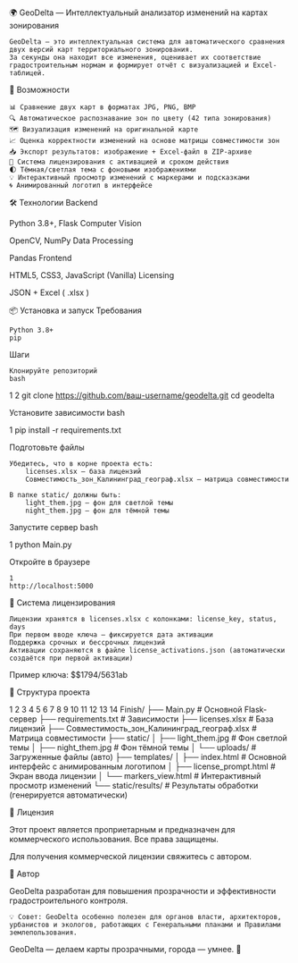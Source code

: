 🌍 GeoDelta — Интеллектуальный анализатор изменений на картах зонирования 

   
   

    

    GeoDelta — это интеллектуальная система для автоматического сравнения двух версий карт территориального зонирования.
    За секунды она находит все изменения, оценивает их соответствие градостроительным нормам и формирует отчёт с визуализацией и Excel-таблицей. 
     

 
🚀 Возможности 

    📊 Сравнение двух карт в форматах JPG, PNG, BMP
    🔍 Автоматическое распознавание зон по цвету (42 типа зонирования)
    🗺️ Визуализация изменений на оригинальной карте
    📈 Оценка корректности изменений на основе матрицы совместимости зон
    📥 Экспорт результатов: изображение + Excel-файл в ZIP-архиве
    🔐 Система лицензирования с активацией и сроком действия
    🌓 Тёмная/светлая тема с фоновыми изображениями
    💡 Интерактивный просмотр изменений с маркерами и подсказками
    🌀 Анимированный логотип в интерфейсе
     

 
🛠️ Технологии 
Backend
	
Python 3.8+, Flask
Computer Vision
	
OpenCV, NumPy
Data Processing
	
Pandas
Frontend
	
HTML5, CSS3, JavaScript (Vanilla)
Licensing
	
JSON + Excel (
.xlsx
)
 
 
 
📦 Установка и запуск 
Требования 

    Python 3.8+
    pip
     

Шаги 

    Клонируйте репозиторий 
    bash
     

 
1
2
git clone https://github.com/ваш-username/geodelta.git
cd geodelta
 
 

Установите зависимости 
bash
 
 
1
pip install -r requirements.txt
 
 

Подготовьте файлы 

    Убедитесь, что в корне проекта есть:
        licenses.xlsx — база лицензий
        Совместимость_зон_Калининград_географ.xlsx — матрица совместимости
         
    В папке static/ должны быть:
        light_them.jpg — фон для светлой темы
        night_them.jpg — фон для тёмной темы
         
     

Запустите сервер 
bash
 
 
1
python Main.py
 
 

Откройте в браузере 
 

     
    1
    http://localhost:5000
     
     
     

 
🔑 Система лицензирования 

    Лицензии хранятся в licenses.xlsx с колонками: license_key, status, days
    При первом вводе ключа — фиксируется дата активации
    Поддержка срочных и бессрочных лицензий
    Активации сохраняются в файле license_activations.json (автоматически создаётся при первой активации)
     

Пример ключа: $$1794/5631ab 
 
📁 Структура проекта 
 
 
1
2
3
4
5
6
7
8
9
10
11
12
13
14
Finish/
├── Main.py                    # Основной Flask-сервер
├── requirements.txt           # Зависимости
├── licenses.xlsx              # База лицензий
├── Совместимость_зон_Калининград_географ.xlsx # Матрица совместимости
├── static/
│   ├── light_them.jpg         # Фон светлой темы
│   ├── night_them.jpg         # Фон тёмной темы
│   └── uploads/               # Загруженные файлы (авто)
├── templates/
│   ├── index.html             # Основной интерфейс с анимированным логотипом
│   ├── license_prompt.html    # Экран ввода лицензии
│   └── markers_view.html      # Интерактивный просмотр изменений
└── static/results/            # Результаты обработки (генерируется автоматически)
 
 
 
📝 Лицензия 

Этот проект является проприетарным и предназначен для коммерческого использования.
Все права защищены. 

Для получения коммерческой лицензии свяжитесь с автором. 
 
🤝 Автор 

GeoDelta разработан для повышения прозрачности и эффективности градостроительного контроля. 
 
 

    💡 Совет: GeoDelta особенно полезен для органов власти, архитекторов, урбанистов и экологов, работающих с Генеральными планами и Правилами землепользования. 
     

 

GeoDelta — делаем карты прозрачными, города — умнее. 🌆 
